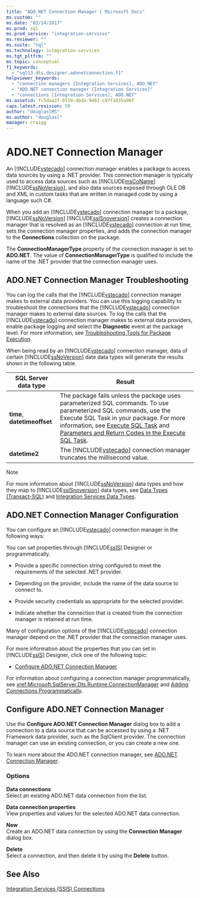 ```yaml
---
title: "ADO.NET Connection Manager | Microsoft Docs"
ms.custom: ""
ms.date: "03/14/2017"
ms.prod: sql
ms.prod_service: "integration-services"
ms.reviewer: ""
ms.suite: "sql"
ms.technology: integration-services
ms.tgt_pltfrm: ""
ms.topic: conceptual
f1_keywords: 
  - "sql13.dts.designer.adonetconnection.f1"
helpviewer_keywords: 
  - "connection managers [Integration Services], ADO.NET"
  - "ADO.NET connection manager [Integration Services]"
  - "connections [Integration Services], ADO.NET"
ms.assetid: fc5daa2f-0159-4bda-9402-c87f1035a96f
caps.latest.revision: 59
author: "douglaslMS"
ms.author: "douglasl"
manager: craigg
---
```

# ADO.NET Connection Manager
  An [!INCLUDE[vstecado](../../includes/vstecado-md.md)] connection manager enables a package to access data sources by using a .NET provider. This connection manager is typically used to access data sources such as [!INCLUDE[msCoName](../../includes/msconame-md.md)] [!INCLUDE[ssNoVersion](../../includes/ssnoversion-md.md)], and also data sources exposed through OLE DB and XML in custom tasks that are written in managed code by using a language such C#.  
  
 When you add an [!INCLUDE[vstecado](../../includes/vstecado-md.md)] connection manager to a package, [!INCLUDE[ssNoVersion](../../includes/ssnoversion-md.md)] [!INCLUDE[ssISnoversion](../../includes/ssisnoversion-md.md)] creates a connection manager that is resolved as an [!INCLUDE[vstecado](../../includes/vstecado-md.md)] connection at run time, sets the connection manager properties, and adds the connection manager to the **Connections** collection on the package.  
  
 The **ConnectionManagerType** property of the connection manager is set to **ADO.NET**. The value of **ConnectionManagerType** is qualified to include the name of the .NET provider that the connection manager uses.  
  
## ADO.NET Connection Manager Troubleshooting  
 You can log the calls that the [!INCLUDE[vstecado](../../includes/vstecado-md.md)] connection manager makes to external data providers. You can use this logging capability to troubleshoot the connections that the [!INCLUDE[vstecado](../../includes/vstecado-md.md)] connection manager makes to external data sources. To log the calls that the [!INCLUDE[vstecado](../../includes/vstecado-md.md)] connection manager makes to external data providers, enable package logging and select the **Diagnostic** event at the package level. For more information, see [Troubleshooting Tools for Package Execution](../../integration-services/troubleshooting/troubleshooting-tools-for-package-execution.md).  
  
 When being read by an [!INCLUDE[vstecado](../../includes/vstecado-md.md)] connection manager, data of certain [!INCLUDE[ssNoVersion](../../includes/ssnoversion-md.md)] date data types will generate the results shown in the following table.  
  
|SQL Server data type|Result|  
|--------------------------|------------|  
|**time**, **datetimeoffset**|The package fails unless the package uses parameterized SQL commands. To use parameterized SQL commands, use the Execute SQL Task in your package. For more information, see [Execute SQL Task](../../integration-services/control-flow/execute-sql-task.md) and [Parameters and Return Codes in the Execute SQL Task](http://msdn.microsoft.com/library/a3ca65e8-65cf-4272-9a81-765a706b8663).|  
|**datetime2**|The [!INCLUDE[vstecado](../../includes/vstecado-md.md)] connection manager truncates the millisecond value.|  
  
> [!NOTE]  
>  For more information about [!INCLUDE[ssNoVersion](../../includes/ssnoversion-md.md)] data types and how they map to [!INCLUDE[ssISnoversion](../../includes/ssisnoversion-md.md)] data types, see [Data Types &#40;Transact-SQL&#41;](../../t-sql/data-types/data-types-transact-sql.md) and [Integration Services Data Types](../../integration-services/data-flow/integration-services-data-types.md).  
  
## ADO.NET Connection Manager Configuration  
 You can configure an [!INCLUDE[vstecado](../../includes/vstecado-md.md)] connection manager in the following ways:  
  
 You can set properties through [!INCLUDE[ssIS](../../includes/ssis-md.md)] Designer or programmatically.  
  
-   Provide a specific connection string configured to meet the requirements of the selected .NET provider.  
  
-   Depending on the provider, include the name of the data source to connect to.  
  
-   Provide security credentials as appropriate for the selected provider.  
  
-   Indicate whether the connection that is created from the connection manager is retained at run time.  
  
 Many of configuration options of the [!INCLUDE[vstecado](../../includes/vstecado-md.md)] connection manager depend on the .NET provider that the connection manager uses.  
  
 For more information about the properties that you can set in [!INCLUDE[ssIS](../../includes/ssis-md.md)] Designer, click one of the following topic:  
  
-   [Configure ADO.NET Connection Manager](../../integration-services/connection-manager/configure-ado-net-connection-manager.md)  
  
 For information about configuring a connection manager programmatically, see <xref:Microsoft.SqlServer.Dts.Runtime.ConnectionManager> and [Adding Connections Programmatically](../../integration-services/building-packages-programmatically/adding-connections-programmatically.md).  
  
## Configure ADO.NET Connection Manager
  Use the **Configure ADO.NET Connection Manager** dialog box to add a connection to a data source that can be accessed by using a .NET Framework data provider, such as the SqlClient provider. The connection manager can use an existing connection, or you can create a new one.  
  
 To learn more about the ADO.NET connection manager, see [ADO.NET Connection Manager](../../integration-services/connection-manager/ado-net-connection-manager.md).  
  
### Options  
 **Data connections**  
 Select an existing ADO.NET data connection from the list.  
  
 **Data connection properties**  
 View properties and values for the selected ADO.NET data connection.  
  
 **New**  
 Create an ADO.NET data connection by using the **Connection Manager** dialog box.  
  
 **Delete**  
 Select a connection, and then delete it by using the **Delete** button.  
  
## See Also  
 [Integration Services &#40;SSIS&#41; Connections](../../integration-services/connection-manager/integration-services-ssis-connections.md)  
  
  
